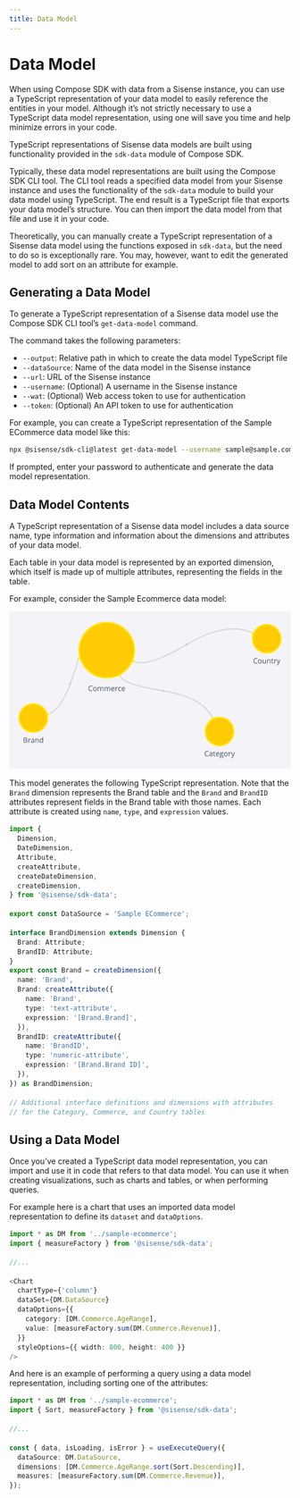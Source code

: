 ```yaml
---
title: Data Model
---
```


# Data Model

When using Compose SDK with data from a Sisense instance, you can use a TypeScript representation of your data model to easily reference the entities in your model. Although it’s not strictly necessary to use a TypeScript data model representation, using one will save you time and help minimize errors in your code.

TypeScript representations of Sisense data models are built using functionality provided in the `sdk-data` module of Compose SDK.

Typically, these data model representations are built using the Compose SDK CLI tool. The CLI tool reads a specified data model from your Sisense instance and uses the functionality of the `sdk-data` module to build your data model using TypeScript. The end result is a TypeScript file that exports your data model’s structure. You can then import the data model from that file and use it in your code.

Theoretically, you can manually create a TypeScript representation of a Sisense data model using the functions exposed in `sdk-data`, but the need to do so is exceptionally rare. You may, however, want to edit the generated model to add sort on an attribute for example.

## Generating a Data Model

To generate a TypeScript representation of a Sisense data model use the Compose SDK CLI tool’s `get-data-model` command.

The command takes the following parameters:

+ `--output`: Relative path in which to create the data model TypeScript file
+ `--dataSource`: Name of the data model in the Sisense instance
+ `--url`: URL of the Sisense instance
+ `--username`: (Optional) A username in the Sisense instance
+ `--wat`: (Optional) Web access token to use for authentication
+ `--token`: (Optional) An API token to use for authentication

For example, you can create a TypeScript representation of the Sample ECommerce data model like this:

```sh
npx @sisense/sdk-cli@latest get-data-model --username sample@sample.com --output src/sample-ecommerce.ts --dataSource "Sample ECommerce" --url https://myinstanceurl.com
```

If prompted, enter your password to authenticate and generate the data model representation.

## Data Model Contents

A TypeScript representation of a Sisense data model includes a data source name, type information and information about the dimensions and attributes of your data model.

Each table in your data model is represented by an exported dimension, which itself is made up of multiple attributes, representing the fields in the table.

For example, consider the Sample Ecommerce data model:

![Ecommerce data model](../img/data-model/ecommerce-model.png "Ecommerce data model")

This model generates the following TypeScript representation. Note that the `Brand` dimension represents the Brand table and the `Brand` and `BrandID` attributes represent fields in the Brand table with those names. Each attribute is created using `name`, `type`, and `expression` values.

```ts
import {
  Dimension,
  DateDimension,
  Attribute,
  createAttribute,
  createDateDimension,
  createDimension,
} from '@sisense/sdk-data';

export const DataSource = 'Sample ECommerce';

interface BrandDimension extends Dimension {
  Brand: Attribute;
  BrandID: Attribute;
}
export const Brand = createDimension({
  name: 'Brand',
  Brand: createAttribute({
    name: 'Brand',
    type: 'text-attribute',
    expression: '[Brand.Brand]',
  }),
  BrandID: createAttribute({
    name: 'BrandID',
    type: 'numeric-attribute',
    expression: '[Brand.Brand ID]',
  }),
}) as BrandDimension;

// Additional interface definitions and dimensions with attributes
// for the Category, Commerce, and Country tables
```

## Using a Data Model

Once you’ve created a TypeScript data model representation, you can import and use it in code that refers to that data model. You can use it when creating visualizations, such as charts and tables, or when performing queries.

For example here is a chart that uses an imported data model representation to define its `dataset` and `dataOptions`.

```ts
import * as DM from '../sample-ecommerce';
import { measureFactory } from '@sisense/sdk-data';

//...

<Chart
  chartType={'column'}
  dataSet={DM.DataSource}
  dataOptions={{
    category: [DM.Commerce.AgeRange],
    value: [measureFactory.sum(DM.Commerce.Revenue)],
  }}
  styleOptions={{ width: 800, height: 400 }}
/>
```

And here is an example of performing a query using a data model representation, including sorting one of the attributes:

```ts
import * as DM from '../sample-ecommerce';
import { Sort, measureFactory } from '@sisense/sdk-data';

//...

const { data, isLoading, isError } = useExecuteQuery({
  dataSource: DM.DataSource,
  dimensions: [DM.Commerce.AgeRange.sort(Sort.Descending)],
  measures: [measureFactory.sum(DM.Commerce.Revenue)],
});
```
